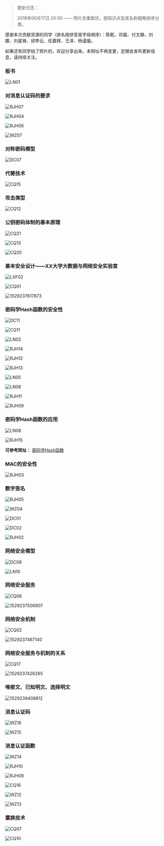 > 更新日志：
>
> 2018年06月17日 20:30 —— 照片去重取优，按知识点及其名称粗略排序分类。

感谢本次贡献资源的同学（排名按拼音首字母顺序）：陈乾、邓晨、付文静、刘娜、刘星锋、邱李云、任嘉辉、王泽、杨谨瑗。

如果还有同学拍了照片的，欢迎分享出来。本网址不再变更，定期会发布更新信息，请持续关注。

### 板书

![LN01](assets/LN01.jpg)

### 对消息认证码的要求

![RJH07](assets/RJH07.jpg)

![RJH04](assets/RJH04.jpg)

![RJH06](assets/RJH06.jpg)

![WZ07](assets/WZ07.jpg)

### 对称密码模型

![DC07](assets/DC07.jpg)

### 代替技术

![CQ15](assets/CQ15.jpg)

### 攻击类型

![CQ12](assets/CQ12.jpg)

### 公钥密码体制的基本原理

![CQ21](assets/CQ21.jpg)

![CQ13](assets/CQ13.jpg)

![CQ20](assets/CQ20.jpg)

### 基本安全设计——XX大学大数据与网络安全实验室

![LXF02](assets/LXF02.jpg)

![CQ01](assets/CQ01.jpg)

![1529237617873](assets/ZQK01.png)

### 密码学Hash函数的安全性

![DC11](assets/DC11.jpg)

![CQ11](assets/CQ11.jpg)

![LN02](assets/LN02.jpg)

![RJH14](assets/RJH14.jpg)

![RJH12](assets/RJH12.jpg)

![RJH13](assets/RJH13.jpg)

![LN05](assets/LN05.jpg)

![LN06](assets/LN06.jpg)

![RJH11](assets/RJH11.jpg)

![RJH09](assets/RJH09.jpg)

### 密码学Hash函数的应用

![LN08](assets/LN08.jpg)

![RJH15](assets/RJH15.jpg)

**可参考网址：** [密码学Hash函数](https://www.cnblogs.com/block2016/p/5623902.html) 

### MAC的安全性

![RJH03](assets/RJH03.jpg)

### 数字签名

![RJH05](assets/RJH05.jpg)

![WZ04](assets/WZ04.jpg)

![DC01](assets/DC01.jpg)

![DC02](assets/DC02.jpg)

![RJH02](assets/RJH02.jpg)

### 网络安全模型

![DC08](assets/DC08.jpg)

![LN10](assets/LN10.jpg)

### 网络安全服务

![CQ06](assets/CQ06.jpg)

![1529237508907](assets/1529237508907.png)

### 网络安全机制

![CQ02](assets/CQ02.jpg)

![1529237467140](assets/1529237467140.png)

### 网络安全服务与机制的关系

![CQ17](assets/CQ17.jpg)

![1529237426265](assets/1529237426265.png)

### 唯密文、已知明文、选择明文

![1529239408812](assets/1529239408812.png)

### 消息认证码

![WZ16](assets/WZ16.jpg)

![WZ15](assets/WZ15.jpg)

### 消息认证函数

![WZ14](assets/WZ14.jpg)

![RJH10](assets/RJH10.jpg)

![RJH08](assets/RJH08.jpg)

![CQ16](assets/CQ16.jpg)

![WZ12](assets/WZ12.jpg)

![WZ13](assets/WZ13.jpg)

### 置换技术

![CQ07](assets/CQ07.jpg)

![CQ10](assets/CQ10.jpg)